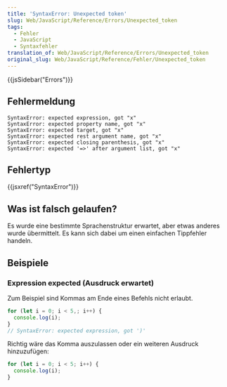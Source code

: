 ```yaml
---
title: 'SyntaxError: Unexpected token'
slug: Web/JavaScript/Reference/Errors/Unexpected_token
tags:
  - Fehler
  - JavaScript
  - Syntaxfehler
translation_of: Web/JavaScript/Reference/Errors/Unexpected_token
original_slug: Web/JavaScript/Reference/Fehler/Unexpected_token
---
```

{{jsSidebar("Errors")}}

## Fehlermeldung

    SyntaxError: expected expression, got "x"
    SyntaxError: expected property name, got "x"
    SyntaxError: expected target, got "x"
    SyntaxError: expected rest argument name, got "x"
    SyntaxError: expected closing parenthesis, got "x"
    SyntaxError: expected '=>' after argument list, got "x"

## Fehlertyp

{{jsxref("SyntaxError")}}

## Was ist falsch gelaufen?

Es wurde eine bestimmte Sprachenstruktur erwartet, aber etwas anderes wurde übermittelt. Es kann sich dabei um einen einfachen Tippfehler handeln.

## Beispiele

### Expression expected (Ausdruck erwartet)

Zum Beispiel sind Kommas am Ende eines Befehls nicht erlaubt.

```js example-bad
for (let i = 0; i < 5,; i++) {
  console.log(i);
}
// SyntaxError: expected expression, got ')'
```

Richtig wäre das Komma auszulassen oder ein weiteren Ausdruck hinzuzufügen:

```js example-good
for (let i = 0; i < 5; i++) {
  console.log(i);
}
```
